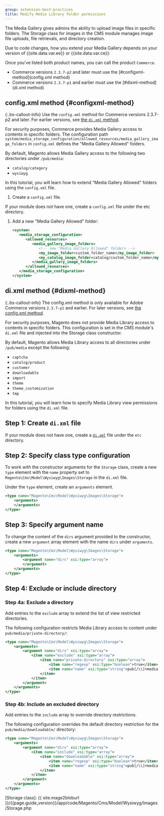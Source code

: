 ```yaml
---
group: extension-best-practices
title: Modify Media Library folder permissions
---
```


The Media Gallery gives admins the ability to upload image files in specific folders. The Storage class for images in the CMS module manages image file uploads, file retrievals, and directory creation.

Due to code changes, how you extend your Media Gallery depends on your version of {{site.data.var.ee}} or {{site.data.var.ce}}:

Once you've listed both product names, you can call the product `Commerce`.

-  Commerce versions `2.3.7-p2` and later must use the [#configxml-method](config.xml method)
-  Commerce versions `2.3.7-p1` and earlier must use the [#dixml-method](di.xml method)

## config.xml method {#configxml-method}

{:.bs-callout-info}
Use the `config.xml` method for Commerce versions 2.3.7-p2 and later. For earlier versions, see [the `di.xml` method](#dixml-method).

For security purposes, Commerce provides Media Gallery access to contents in specific folders. The configuration path `system/media_storage_configuration/allowed_resources/media_gallery_image_folders` in `config.xml` defines the "Media Gallery Allowed" folders.

By default, Magento allows Media Gallery access to the following two directories under `/pub/media`:

-  `catalog/category`
-  `wysiwyg`

In this tutorial, you will learn how to extend "Media Gallery Allowed" folders using the `config.xml` file.

1. Create a `config.xml` file.

 If your module does not have one, create a `config.xml` file under the etc directory.

1. Add a new "Media Gallery Allowed" folder:

   ```xml
   <system>
      <media_storage_configuration>
         <allowed_resources>
            <media_gallery_image_folders>
               <!-- new "Media Gallery Allowed" folders -->
               <my_image_folder>custom_folder_name</my_image_folder>
               <my_catalog_image_folder>catalog/custom_folder_name</my_catalog_image_folder>
            </media_gallery_image_folders>
         </allowed_resources>
      </media_storage_configuration>
   </system>
   ```

## di.xml method {#dixml-method}

{:.bs-callout-info}
The config.xml method is only available for Adobe Commerce versions `2.3.7-p1` and earlier. For later versions, see [the config.xml method](#configxml-method).

For security purposes, Magento does not provide Media Library access to contents in specific folders. This configuration is set in the CMS module's `di.xml` file and injected into the Storage class constructor.

By default, Magento allows Media Library access to all directories under `/pub/media` except the following:

-  `captcha`
-  `catalog/product`
-  `customer`
-  `downloadable`
-  `import`
-  `theme`
-  `theme_customization`
-  `tmp`

In this tutorial, you will learn how to specify Media Library view permissions for folders using the `di.xml` file.

## Step 1: Create `di.xml` file

If your module does not have one, create a [`di.xml`] file under the `etc` directory.

## Step 2: Specify class type configuration

To work with the constructor arguments for the `Storage` class, create a new `type` element with the `name` property set to `Magento\Cms\Model\Wysiwyg\Images\Storage` in the `di.xml` file.

Under the `type` element, create an `arguments` element.

```xml
<type name="Magento\Cms\Model\Wysiwyg\Images\Storage">
    <arguments>
    </arguments>
</type>
```

## Step 3: Specify argument name

To change the content of the `dirs` argument provided to the constructor, create a new `argument` array element with the name `dirs` under `arguments`.

```xml
<type name="Magento\Cms\Model\Wysiwyg\Images\Storage">
    <arguments>
        <argument name="dirs" xsi:type="array">
        </argument>
    </arguments>
</type>
```

## Step 4: Exclude or include directory

### Step 4a: Exclude a directory

Add entries to the `exclude` array to extend the list of view restricted directories.

The following configuration restricts Media Library access to content under `pub/media/private-directory/`:

```xml
<type name="Magento\Cms\Model\Wysiwyg\Images\Storage">
    <arguments>
        <argument name="dirs" xsi:type="array">
            <item name="exclude" xsi:type="array">
                <item name="private-directory" xsi:type="array">
                    <item name="regexp" xsi:type="boolean">true</item>
                    <item name="name" xsi:type="string">pub[/\\]+media[/\\]+private-directory[/\\]*$</item>
                </item>
            </item>
        </argument>
    </arguments>
</type>
```

### Step 4b: Include an excluded directory

Add entries to the `include` array to override directory restrictions.

The following configuration overrides the default directory restriction for the `pub/media/downloadable/` directory:

```xml
<type name="Magento\Cms\Model\Wysiwyg\Images\Storage">
    <arguments>
        <argument name="dirs" xsi:type="array">
            <item name="include" xsi:type="array">
                <item name="downloadable" xsi:type="array">
                    <item name="regexp" xsi:type="boolean">true</item>
                    <item name="name" xsi:type="string">pub[/\\]+media[/\\]+downloadable[/\\]*$</item>
                </item>
            </item>
        </argument>
    </arguments>
</type>
```

[`di.xml`]: {{page.baseurl}}/extension-dev-guide/build/di-xml-file.html
[Storage class]: {{ site.mage2bloburl }}/{{page.guide_version}}/app/code/Magento/Cms/Model/Wysiwyg/Images/Storage.php
